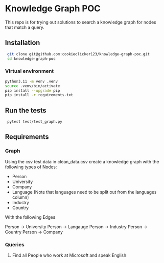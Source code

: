 # Knowledge Graph POC
This repo is for trying out solutions to search a knowledge graph for nodes that match a query.

## Installation

```bash
 git clone git@github.com:cookieclicker123/knowledge-graph-poc.git
 cd knowledge-graph-poc
```

### Virtual environment

```bash
python3.11 -m venv .venv
source .venv/bin/activate
pip install --upgrade pip
pip install -r requirements.txt
```

## Run the tests

```bash
 pytest test/test_graph.py
```

## Requirements

### Graph

Using the csv test data in clean_data.csv create a knowledge graph with the following types of Nodes:

- Person
- University
- Company
- Language (Note that languages need to be split out from the languages column)
- Industry
- Country

With the following Edges

Person -> University
Person -> Langauge
Person -> Industry
Person -> Country
Person -> Company

### Queries

1. Find all People who work at Microsoft and speak English
